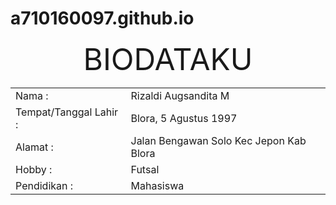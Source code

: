 # a710160097.github.io
<html>

<head>
 <title>BIODATAKU</title>

<body>
 <center>
 <font size="25px">
 BIODATAKU
 </font>
 </center>
 
 <table>
 <tr>
 <td>Nama :</td>
 <td>Rizaldi Augsandita M</td>
 </tr>
 <tr>
 <td>Tempat/Tanggal Lahir :</td>
 <td>Blora, 5 Agustus 1997 </td>
 </tr>
 <tr>
 <td>Alamat :</td>
 <td>Jalan Bengawan Solo Kec Jepon Kab Blora </td>
 </tr>
 <tr>
 <td>Hobby :</td>
 <td>Futsal</td>
 </tr>
 <tr>
 <td>Pendidikan  :</td>
 <td>Mahasiswa </td>
 </tr>
 <tr>

</body>
</head>

</html>
